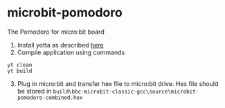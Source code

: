# microbit-pomodoro
The Pomodoro for micro:bit board

1. Install yotta as described [here](http://docs.yottabuild.org/)
2. Compile application using commands

```
yt clean
yt build
```

3. Plug in micro:bit and transfer hex file to micro:bit drive. Hex file should be stored in `build\bbc-microbit-classic-gcc\source\microbit-pomodoro-combined.hex`
